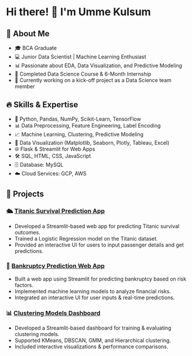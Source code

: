 # Hi there! 👋 I'm Umme Kulsum 

## 🚀 About Me
- 🎓 BCA Graduate
- 💻 Junior Data Scientist | Machine Learning Enthusiast
- 📊 Passionate about EDA, Data Visualization, and Predictive Modeling
- 🎯 Completed Data Science Course & 6-Month Internship
- 🚀 Currently working on a kick-off project as a Data Science team member

## 🔥 Skills & Expertise
- 📌 Python, Pandas, NumPy, Scikit-Learn, TensorFlow
- 📊 Data Preprocessing, Feature Engineering, Label Encoding
- 📈 Machine Learning, Clustering, Predictive Modeling
- 🎨 Data Visualization (Matplotlib, Seaborn, Plotly, Tableau, Excel)
- 🌐 Flask & Streamlit for Web Apps
- 🛠️ SQL, HTML, CSS, JavaScript
- 🗄️ Database: MySQL
- ☁️ Cloud Services: GCP, AWS

## 📂 Projects
### 🛳️ [Titanic Survival Prediction App](https://github.com/UmmeKulsum08/WebApp-Project)
- Developed a Streamlit-based web app for predicting Titanic survival outcomes.
- Trained a Logistic Regression model on the Titanic dataset.
- Provided an interactive UI for users to input passenger details and get predictions.
  
### 🚀 [Bankruptcy Prediction Web App](https://github.com/UmmeKulsum08/Bankruptcy_Prevention)
- Built a web app using Streamlit for predicting bankruptcy based on risk factors.
- Implemented machine learning models to analyze financial risks.
- Integrated an interactive UI for user inputs & real-time predictions.

### 📊 [Clustering Models Dashboard](https://github.com/UmmeKulsum08/Clustering_Analysis)
- Developed a Streamlit-based dashboard for training & evaluating clustering models.
- Supported KMeans, DBSCAN, GMM, and Hierarchical clustering.
- Included interactive visualizations & performance comparisons.





